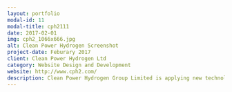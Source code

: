 ```yaml
---
layout: portfolio
modal-id: 11
modal-title: cph2111
date: 2017-02-01
img: cph2_1066x666.jpg
alt: Clean Power Hydrogen Screenshot
project-date: Feburary 2017
client: Clean Power Hydrogen Ltd
category: Website Design and Development
website: http://www.cph2.com/
description: Clean Power Hydrogen Group Limited is applying new technology to deliver hydrogen-based solutions for the transportation, power and gas sectors. It is a rapidly building a business which will provide solutions both UK and worldwide, to emissions reduction and energy storage. It approached Cranston IT to produce a dynamic and scalable website that can rapidly response to the growth of this exciting new company.
---
```



